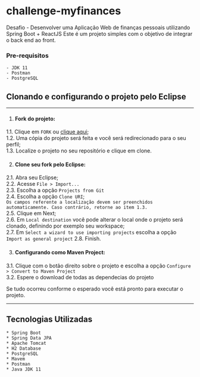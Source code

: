 # challenge-myfinances

Desafio - Desenvolver uma Aplicação Web de finanças pessoais utilizando Spring Boot + ReactJS
Este é um projeto simples com o objetivo de integrar o back end ao front.

### Pre-requisitos

```
- JDK 11
- Postman
- PostgreSQL
```

## Clonando e configurando o projeto pelo Eclipse
- - -

1. #### Fork do projeto:  
1.1. Clique em `FORK` ou [clique aqui](https://github.com/thiagoalvesfoz/challenge-myfinances/fork "Fork do myfinances");  
1.2. Uma cópia do projeto será feita e você será redirecionado para o seu perfil;    
1.3. Localize o projeto no seu repositório e clique em clone. 

2. #### Clone seu fork pelo Eclipse:
2.1. Abra seu Eclipse;   
2.2. Acesse `File > Import...`          
2.3. Escolha a opção `Projects from Git`       
2.4. Escolha a opção `Clone URI`;  
    `Os campos referente a localização devem ser preenchidos automaticamente. Caso contrário, retorne ao item 1.3.`    
2.5. Clique em Next;  
2.6. Em `Local destination` você pode alterar o local onde o projeto será clonado, definindo por exemplo seu workspace;  
2.7. Em `Select a wizard to use importing projects` escolha a opção `Import as general project` 
2.8. Finish.

3. #### Configurando como Maven Project:
3.1. Clique com o botão direito sobre o projeto e escolha a opção `Configure > Convert to Maven Project`      
3.2. Espere o download de todas as dependecias do projeto


Se tudo ocorreu conforme o esperado você está pronto para executar o projeto.
- - -

## Tecnologias Utilizadas
```
* Spring Boot
* Spring Data JPA
* Apache Tomcat
* H2 Database
* PostgreSQL
* Mavem
* Postman
* Java JDK 11
```
